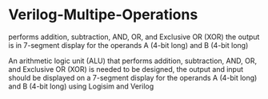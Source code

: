 # Verilog-Multipe-Operations
 performs addition, subtraction, AND, OR, and Exclusive OR (XOR) the output is in 7-segment display for the operands A (4-bit long) and B (4-bit long)

An arithmetic logic unit (ALU) that performs addition, subtraction, AND, OR, and Exclusive OR (XOR) is needed to be designed, the output and input should be displayed on a 7-segment display for the operands A (4-bit long) and B (4-bit long) using Logisim and Verilog
